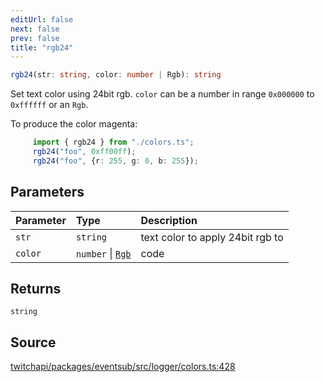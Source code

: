 ```yaml
---
editUrl: false
next: false
prev: false
title: "rgb24"
---
```


```ts
rgb24(str: string, color: number | Rgb): string
```

Set text color using 24bit rgb.
`color` can be a number in range `0x000000` to `0xffffff` or
an `Rgb`.

To produce the color magenta:

```ts
     import { rgb24 } from "./colors.ts";
     rgb24("foo", 0xff00ff);
     rgb24("foo", {r: 255, g: 0, b: 255});
```

## Parameters

| Parameter | Type | Description |
| :------ | :------ | :------ |
| `str` | `string` | text color to apply 24bit rgb to |
| `color` | `number` \| [`Rgb`](../interfaces/Rgb.md) | code |

## Returns

`string`

## Source

[twitchapi/packages/eventsub/src/logger/colors.ts:428](https://github.com/pablornc/twitchapi//blob/b274026/packages/eventsub/src/logger/colors.ts#L428)
